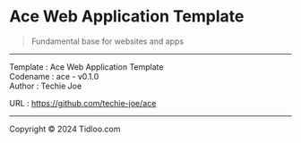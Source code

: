 # Ace Web Application Template
> Fundamental base for websites and apps
---

Template : Ace Web Application Template  
Codename : ace - v0.1.0  
Author   : Techie Joe  

URL      : https://github.com/techie-joe/ace  

---

Copyright © 2024 Tidloo.com